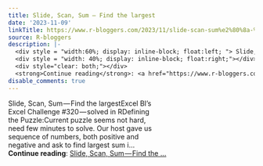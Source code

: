```yaml
---
title: Slide, Scan, Sum — Find the largest
date: '2023-11-09'
linkTitle: https://www.r-bloggers.com/2023/11/slide-scan-sum%e2%80%8a-%e2%80%8afind-the-largest/
source: R-bloggers
description: |-
  <div style = "width:60%; display: inline-block; float:left; "> Slide, Scan, Sum — Find the largestExcel BI’s Excel Challenge #320 — solved in RDefining the Puzzle:Current puzzle seems not hard, need few minutes to solve. Our host gave us sequence of numbers, both positive and negative and ask to find largest sum i...</div>
  <div style = "width: 40%; display: inline-block; float:right;"></div>
  <div style="clear: both;"></div>
  <strong>Continue reading</strong>: <a href="https://www.r-bloggers.com/2023/11/slide-scan-sum%e2%80%8a-%e2%80%8afind-the-largest/">Slide, Scan, Sum — Find the ...
disable_comments: true
---
```

<div style = "width:60%; display: inline-block; float:left; "> Slide, Scan, Sum — Find the largestExcel BI’s Excel Challenge #320 — solved in RDefining the Puzzle:Current puzzle seems not hard, need few minutes to solve. Our host gave us sequence of numbers, both positive and negative and ask to find largest sum i...</div>
<div style = "width: 40%; display: inline-block; float:right;"></div>
<div style="clear: both;"></div>
<strong>Continue reading</strong>: <a href="https://www.r-bloggers.com/2023/11/slide-scan-sum%e2%80%8a-%e2%80%8afind-the-largest/">Slide, Scan, Sum — Find the ...